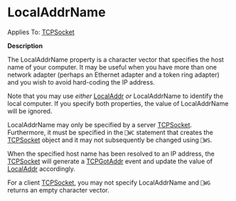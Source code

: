




<h1 class="heading"><span class="name">LocalAddrName</span></h1>

Applies To: [TCPSocket](./tcpsocket.md)


**Description**


The LocalAddrName property is a character vector that specifies the host name of your computer. It may be useful when you have more than one network adapter (perhaps an Ethernet adapter and a token ring adapter) and you wish to avoid hard-coding the IP address.


Note that you may use *either* [LocalAddr](localaddr.md) *or* LocalAddrName to identify the local computer. If you specify both properties, the value of LocalAddrName will be ignored.


LocalAddrName may only be specified by a server [TCPSocket](./tcpsocket.md). Furthermore, it must be specified in the `⎕WC` statement that creates the [TCPSocket](./tcpsocket.md) object and it may not subsequently be changed using `⎕WS`.


When the specified host name has been resolved to an IP address, the [TCPSocket](./tcpsocket.md) will generate a [TCPGotAddr](./tcpgotaddr.md) event and update the value of [LocalAddr](localaddr.md) accordingly.


For a client [TCPSocket](./tcpsocket.md), you may not specify LocalAddrName and `⎕WG` returns an empty character vector.



